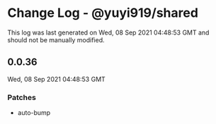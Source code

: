 # Change Log - @yuyi919/shared

This log was last generated on Wed, 08 Sep 2021 04:48:53 GMT and should not be manually modified.

## 0.0.36
Wed, 08 Sep 2021 04:48:53 GMT

### Patches

- auto-bump

